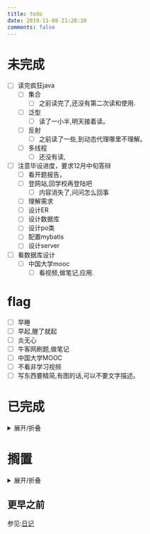 ```yaml
---
title: todo
date: 2019-11-08 21:28:10
comments: false
---
```


# 未完成
- [ ] 读完疯狂java
    - [ ] 集合
        - [ ] 之前读完了,还没有第二次读和使用.
    - [ ] 泛型
        - [ ] 读了一小半,明天接着读。
    - [ ] 反射
        - [ ] 之前读了一些,到动态代理哪里不理解。
    - [ ] 多线程
        - [ ] 还没有读,
- [ ] 注意毕设进度，要求12月中旬答辩
    - [ ] 看开题报告，
    - [ ] 登网站,回学校再登陆吧
        - [ ] 内容消失了,问问怎么回事
    - [ ] 理解需求
    - [ ] 设计ER
    - [ ] 设计数据库
    - [ ] 设计po类
    - [ ] 配置mybatis
    - [ ] 设计server
- [ ] 看数据库设计
    - [ ] 中国大学mooc
      - [ ] 看视频,做笔记,应用.

# flag
- [ ] 早睡
- [ ] 早起,醒了就起
- [ ] 炎无心
- [ ] 牛客网刷题,做笔记
- [ ] 中国大学MOOC
- [ ] 不看非学习视频
- [ ] 写东西要精简,有图的话,可以不要文字描述。

# 已完成
<details><summary>展开/折叠</summary>

## 2019年12月09日
- [x] 早起,醒了就起
- [x] Git
  - [x] git rebase 命令尝试,还有些问题.需要合并的冲突有点多,先算了.

## 2019年12月08日
- [x] 早起
- [x] 牛客网刷题,做笔记
- [x] 不看非学习视频
- [x] chrome浏览器打开**书签栏**:**Ctrl+shift+B**
  - [x] 写文章
- [x] 注册免费邮箱**@protonmail.com**
- [x] 测试**protonVPN**:无法连接
- [x] Git
  - [x] 修改git commit -m中的信息
- [x] JS下载文件
- [x] 约会,烦心.

## 2019年12月07日
- [x] 早起
- [x] 修复tools页面的FM按钮
- [x] 增加一些搜狗输入法windows版个性短语
- [x] 中国大学MOOC
  - [x] 哈工大数据库中,第3讲
  - [x] 合工大数据库中,第4讲

</details>

# 搁置
<details><summary>展开/折叠</summary>

- [ ] 了解java新的日期时间API的使用  https://m.jb51.net/article/110245.htm
- [ ] 下个月关闭,移动网盘,6个月视频会员自动取消
- [ ] 手机上下载的劳动合同注意点.微博收藏中的
- [ ] 在线编程网站收集
- [ ] https://c.runoob.com/front-end/61
- [ ] https://m.runoob.com/try/try2.php?filename=tryhtml_hr
- [ ] 日期时间API https://www.cnblogs.com/liqiangchn/p/11974355.html
- [ ] eclipse画er图
    - [ ] 下载插件
- [ ] idea画er图
- [ ] Navicat画ER图.
    - [ ] 根据E-R图生成表
- [ ] 还钱
    - [ ] 已经还了,等审核.明天看看审核通过了没
- [ ] 写使用Gitalk评论系统的文档.
- [x] ubuntu中安装软件
    - [ ] 安装Mysql
    - [ ] 安装Navicat.
- [ ] 有空了解一下
- [ ] Linux和Window下打开一个文件的不同.
    - [ ] 修改标记即可
    - [ ] 先写个测试类
    - [ ] 打包，linux下运行
- [ ] [了解开源协议](https://blog.51cto.com/holison/1930805)
- [ ] [菜鸟翻译插件](https://www.oschina.net/news/111842/probie-released)
- [ ] 交换功能,交换逗号,空格,的顺序.
- [ ] [咖啡种类](https://m.weibo.cn/detail/4446965351461264)
- [ ] [tar命令](https://jingyan.baidu.com/article/5553fa8292599665a23934bd.html)
- [ ] [955公司](https://mp.weixin.qq.com/s/TQb2ZmW9lQzxd6YyksNagg)
- [ ] 996ICU
- [ ] 收集算法到搜狗输入法中以应对在线笔试题.
- [ ] 你没有什么想对我说的吗

</details>

## 更早之前
参见:[日记](/categories/日记/)

</details>
